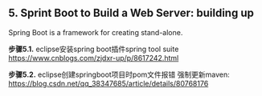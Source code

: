 ## 5. Sprint Boot to Build a Web Server: building up

Spring Boot is a framework for creating stand-alone. 


**步骤5.1.** eclipse安装spring boot插件spring tool suite
https://www.cnblogs.com/zjdxr-up/p/8617242.html

**步骤5.2.** eclipse创建springboot项目时pom文件报错
强制更新maven: https://blog.csdn.net/qq_38347685/article/details/80768176

